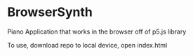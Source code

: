 # BrowserSynth
Piano Application that works in the browser off of p5.js library

To use, download repo to local device, open index.html
